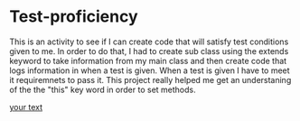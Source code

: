 # Test-proficiency
This is an activity to see if I can create code that will satisfy test conditions given to me.
In order to do that, I had to create sub class using the extends keyword to take information from my main class and then create code that logs information in when a test is given. When a test is given I have to meet it requiremnets to pass it. This project really helped me get an understaning of the the "this" key word in order to set methods. 



[your text](https://yourlink.com)